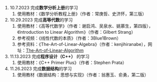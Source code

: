 1. 10.7.2023  完成**数学分析上册**的学习
	1. 使用教材：《数学分析教程上册》（作者：常庚哲、史济怀，第三版）
2. 10.29.2023  完成**高等代数**的学习
	1. 使用教材：《高等代数学》（作者：谢启鸿、吴泉水、姚慕生，第四版），《Introduction to Linear Algorithm》（作者：Gilbert Strang）
	2. 参考视频：《线性代数的本质》（作者：3Blue1Brown）
	3. 参考资料：《The-Art-of-Linear-Algebra》（作者：kenjihiranabe），网址：[The-Art-of-Linear-Algorithm](https://github.com/kenjihiranabe/The-Art-of-Linear-Algebra)
3. 11.13.2023 完成**程序设计（C++）** 的学习
	1. 使用教材：《C++ Primer Plus》（作者：Stephen Prata）
4. 11.26.2023  完成**数据结构**的学习
	1. 使用教材《数据结构：思想与实现》（作者：翁惠玉、俞勇，第二版）